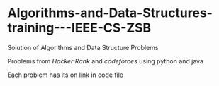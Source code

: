 # Algorithms-and-Data-Structures-training---IEEE-CS-ZSB


Solution of  Algorithms and Data Structure Problems


Problems from *Hacker Rank* and *codeforces* using python and java


Each problem has its on link in code file

